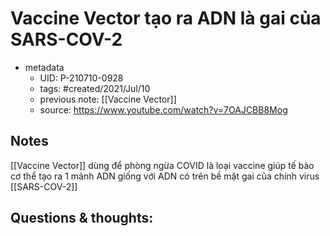 # Vaccine Vector tạo ra ADN là gai của SARS-COV-2

- metadata
	- UID: P-210710-0928
	- tags: #created/2021/Jul/10
	- previous note: [[Vaccine Vector]]
	- source: https://www.youtube.com/watch?v=7OAJCBB8Mog

## Notes
[[Vaccine Vector]] dùng để phòng ngừa COVID là loại vaccine giúp tế bào cơ thể tạo ra 1 mảnh ADN giống với ADN có trên bề mặt gai của chính virus [[SARS-COV-2]]

## Questions & thoughts:

